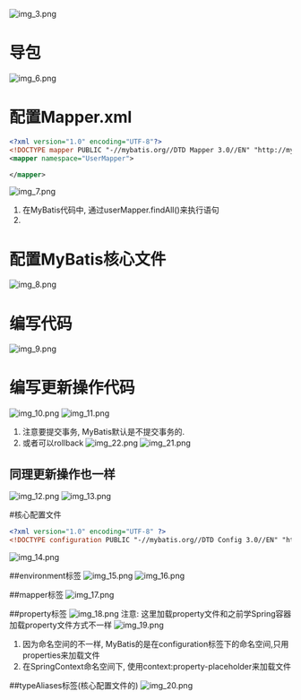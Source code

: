 ![img_3.png](img_3.png)
# 导包
![img_6.png](img_6.png)
# 配置Mapper.xml
```xml
<?xml version="1.0" encoding="UTF-8"?>
<!DOCTYPE mapper PUBLIC "-//mybatis.org//DTD Mapper 3.0//EN" "http://mybatis.org/dtd/mybatis-3-mapper.dtd">
<mapper namespace="UserMapper">

</mapper>
```
![img_7.png](img_7.png)
1. 在MyBatis代码中, 通过userMapper.findAll()来执行语句
2. 

# 配置MyBatis核心文件
![img_8.png](img_8.png)

# 编写代码
![img_9.png](img_9.png) 

# 编写更新操作代码
![img_10.png](img_10.png)
![img_11.png](img_11.png)
1. 注意要提交事务, MyBatis默认是不提交事务的.
2. 或者可以rollback
![img_22.png](img_22.png)
![img_21.png](img_21.png)

## 同理更新操作也一样
![img_12.png](img_12.png)
![img_13.png](img_13.png)

#核心配置文件
```xml
<?xml version="1.0" encoding="UTF-8" ?>
<!DOCTYPE configuration PUBLIC "-//mybatis.org//DTD Config 3.0//EN" "http://mybatis.org/dtd/mybatis-3-config.dtd">

```
![img_14.png](img_14.png)

##environment标签
![img_15.png](img_15.png)
![img_16.png](img_16.png) 

##mapper标签
![img_17.png](img_17.png)

##property标签
![img_18.png](img_18.png)
注意: 这里加载property文件和之前学Spring容器加载property文件方式不一样
![img_19.png](img_19.png)
1. 因为命名空间的不一样, MyBatis的是在configuration标签下的命名空间,只用properties来加载文件
2. 在SpringContext命名空间下, 使用context:property-placeholder来加载文件

##typeAliases标签(核心配置文件的)
![img_20.png](img_20.png)